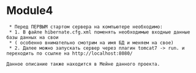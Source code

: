 # Module4

     * Перед ПЕРВЫМ стартом сервера на компьютере необходимо:
     * 1. В файле hibernate.cfg.xml поменять необходимые входные данные базы данных на свои
     * ( особенно внимательно смотрим на имя БД и меняем на свое)
     * 2. Далее можно запускать сервер через плагин tomcat7 -> run. и переходить по ссылке на http://localhost:8080/
 
    Данное описание также находится в Мейне данного проекта.
